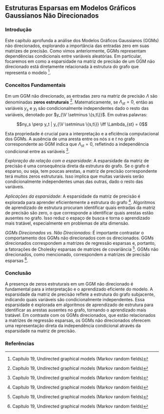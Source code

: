 ## Estruturas Esparsas em Modelos Gráficos Gaussianos Não Direcionados

### Introdução
Este capítulo aprofunda a análise dos Modelos Gráficos Gaussianos (GGMs) não direcionados, explorando a importância das entradas zero em suas matrizes de precisão. Como vimos anteriormente, GGMs representam dependências condicionais entre variáveis aleatórias. Em particular, focaremos em como a esparsidade na matriz de precisão de um GGM não direcionado está diretamente relacionada à estrutura do grafo que representa o modelo [^1].

### Conceitos Fundamentais
Em um GGM não direcionado, as entradas zero na matriz de precisão $\Lambda$ são denominadas **zeros estruturais** [^1]. Matematicamente, se $\Lambda_{st} = 0$, então as variáveis $y_s$ e $y_t$ são condicionalmente independentes dado o resto das variáveis, denotado por $y_{\V \setminus \{s,t\}}$. Em outras palavras:

$$ny_s \perp y_t | y_{\V \setminus \{s,t\}} \iff \Lambda_{st} = 0$$

Esta propriedade é crucial para a interpretação e a eficiência computacional dos GGMs. A ausência de uma aresta entre os nós *s* e *t* no grafo correspondente ao GGM indica que $\Lambda_{st} = 0$, refletindo a independência condicional entre as variáveis [^1].

*Exploração da relação com a esparsidade*: A esparsidade da matriz de precisão é uma consequência direta da estrutura do grafo. Se o grafo é esparso, ou seja, tem poucas arestas, a matriz de precisão correspondente terá muitos zeros estruturais. Isso implica que muitas variáveis serão condicionalmente independentes umas das outras, dado o resto das variáveis.

*Aplicações da esparsidade*: A esparsidade da matriz de precisão é explorada para aprender eficientemente a estrutura do grafo [^1]. Algoritmos de aprendizado de estrutura procuram identificar quais entradas da matriz de precisão são zero, o que corresponde a identificar quais arestas estão ausentes no grafo. Isso reduz o espaço de busca e torna o aprendizado mais tratável, especialmente em problemas de alta dimensão.

*GGMs Direcionados vs. Não Direcionados*:
É importante contrastar o comportamento dos GGMs não direcionados com os direcionados. GGMs direcionados correspondem a matrizes de regressão esparsas e, portanto, a fatorações de Cholesky esparsas de matrizes de covariância [^1]. GGMs não direcionados, como mencionado, correspondem a matrizes de precisão esparsas [^1].

### Conclusão
A presença de zeros estruturais em um GGM não direcionado é fundamental para a interpretação e o aprendizado eficiente do modelo. A esparsidade da matriz de precisão reflete a estrutura do grafo subjacente, indicando quais variáveis são condicionalmente independentes. Essa esparsidade é explorada em algoritmos de aprendizado de estrutura para identificar as arestas ausentes no grafo, tornando o aprendizado mais tratável. Em contraste com os GGMs direcionados, que estão relacionados a matrizes de regressão esparsas, os GGMs não direcionados oferecem uma representação direta da independência condicional através da esparsidade na matriz de precisão.

### Referências
[^1]: Capítulo 19, Undirected graphical models (Markov random fields)

<!-- END -->